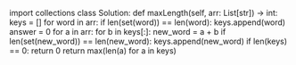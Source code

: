 import collections
class Solution:
    def maxLength(self, arr: List[str]) -> int:
        keys = []
        for word in arr:
            if len(set(word)) == len(word):
                keys.append(word)
        answer = 0 
        for a in arr:
            for b in keys[:]:
                new_word = a + b
                if len(set(new_word)) == len(new_word):
                    keys.append(new_word)
        if len(keys) == 0:
            return 0
        return max(len(a) for a in keys) 

